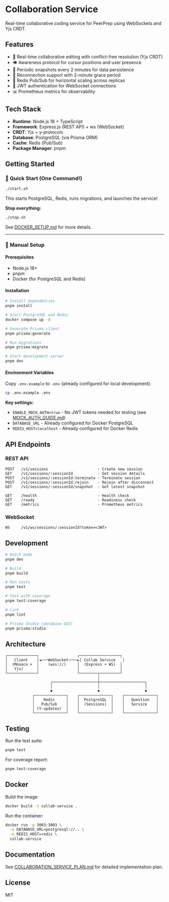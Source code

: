 # Collaboration Service

Real-time collaborative coding service for PeerPrep using WebSockets and Yjs CRDT.

## Features

- 🔄 Real-time collaborative editing with conflict-free resolution (Yjs CRDT)
- 👁️ Awareness protocol for cursor positions and user presence
- 💾 Periodic snapshots every 2 minutes for data persistence
- 🔌 Reconnection support with 2-minute grace period
- 📡 Redis Pub/Sub for horizontal scaling across replicas
- 🔐 JWT authentication for WebSocket connections
- 📊 Prometheus metrics for observability

## Tech Stack

- **Runtime**: Node.js 18 + TypeScript
- **Framework**: Express.js (REST API) + ws (WebSocket)
- **CRDT**: Yjs + y-protocols
- **Database**: PostgreSQL (via Prisma ORM)
- **Cache**: Redis (Pub/Sub)
- **Package Manager**: pnpm

## Getting Started

### 🚀 Quick Start (One Command!)

```bash
./start.sh
```

This starts PostgreSQL, Redis, runs migrations, and launches the service!

**Stop everything:**

```bash
./stop.sh
```

See [DOCKER_SETUP.md](./DOCKER_SETUP.md) for more details.

---

### 📖 Manual Setup

#### Prerequisites

- Node.js 18+
- pnpm
- Docker (for PostgreSQL and Redis)

#### Installation

```bash
# Install dependencies
pnpm install

# Start PostgreSQL and Redis
docker compose up -d

# Generate Prisma client
pnpm prisma:generate

# Run migrations
pnpm prisma:migrate

# Start development server
pnpm dev
```

#### Environment Variables

Copy `.env.example` to `.env` (already configured for local development):

```bash
cp .env.example .env
```

**Key settings:**

- `ENABLE_MOCK_AUTH=true` - No JWT tokens needed for testing (see [MOCK_AUTH_GUIDE.md](./MOCK_AUTH_GUIDE.md))
- `DATABASE_URL` - Already configured for Docker PostgreSQL
- `REDIS_HOST=localhost` - Already configured for Docker Redis

## API Endpoints

### REST API

```
POST   /v1/sessions                      - Create new session
GET    /v1/sessions/:sessionId           - Get session details
POST   /v1/sessions/:sessionId:terminate - Terminate session
POST   /v1/sessions/:sessionId:rejoin    - Rejoin after disconnect
GET    /v1/sessions/:sessionId/snapshot  - Get latest snapshot

GET    /health                           - Health check
GET    /ready                            - Readiness check
GET    /metrics                          - Prometheus metrics
```

### WebSocket

```
WS     /v1/ws/sessions/:sessionId?token=<JWT>
```

## Development

```bash
# Watch mode
pnpm dev

# Build
pnpm build

# Run tests
pnpm test

# Test with coverage
pnpm test:coverage

# Lint
pnpm lint

# Prisma Studio (database GUI)
pnpm prisma:studio
```

## Architecture

```
┌─────────────┐                 ┌──────────────────┐
│   Client    │◄───WebSocket────►│ Collab Service   │
│  (Monaco +  │    (wss://)     │  (Express + WS)  │
│   Yjs)      │                 │                  │
└─────────────┘                 └────────┬─────────┘
                                         │
                    ┌────────────────────┼────────────────────┐
                    │                    │                    │
                    ▼                    ▼                    ▼
            ┌──────────────┐    ┌──────────────┐    ┌──────────────┐
            │    Redis     │    │  PostgreSQL  │    │   Question   │
            │   Pub/Sub    │    │  (Sessions)  │    │   Service    │
            │ (Y-updates)  │    │              │    │              │
            └──────────────┘    └──────────────┘    └──────────────┘
```

## Testing

Run the test suite:

```bash
pnpm test
```

For coverage report:

```bash
pnpm test:coverage
```

## Docker

Build the image:

```bash
docker build -t collab-service .
```

Run the container:

```bash
docker run -p 3003:3003 \
  -e DATABASE_URL=postgresql://.. \
  -e REDIS_HOST=redis \
  collab-service
```

## Documentation

See [COLLABORATION_SERVICE_PLAN.md](./COLLABORATION_SERVICE_PLAN.md) for detailed implementation plan.

## License

MIT
